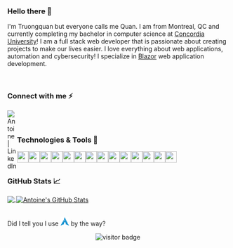 ### Hello there 👋

I'm Truongquan but everyone calls me Quan. I am from Montreal, QC and currently completing my bachelor in computer science at [Concordia University](https://www.concordia.ca/)! I am a full stack web developer that is passionate about creating projects to make our lives easier. I love everything about web applications, automation and cybersecurity! I specialize in [Blazor](https://dotnet.microsoft.com/apps/aspnet/web-apps/blazor) web application development.

<br/>

### Connect with me ⚡

[<img align="left" alt="Antoine | LinkedIn" width="22px" src="https://cdn.jsdelivr.net/npm/simple-icons@v3/icons/linkedin.svg" />](https://www.linkedin.com/in/antoine-poulin/)

<br/>
<br/>

### Technologies & Tools 🔧

<img align="left" height="26px" width="26px" src="https://cdn.jsdelivr.net/gh/devicons/devicon/icons/html5/html5-original.svg" />
<img align="left" height="26px" width="26px" src="https://cdn.jsdelivr.net/gh/devicons/devicon/icons/css3/css3-original.svg" />
<img align="left" height="26px" width="26px" src="https://cdn.jsdelivr.net/gh/devicons/devicon/icons/javascript/javascript-original.svg" />
<img align="left" height="26px" width="26px" src="https://adrientorris.github.io/wwwroot/images/blazor/logo-blazor.png" />
<img align="left" height="26px" width="26px" src="https://cdn.jsdelivr.net/gh/devicons/devicon/icons/csharp/csharp-original.svg" />
<img align="left" height="26px" width="26px" src="https://cdn.jsdelivr.net/gh/devicons/devicon/icons/java/java-original.svg" />
<img align="left" height="26px" width="26px" src="https://cdn.jsdelivr.net/gh/devicons/devicon/icons/python/python-original.svg" />
<img align="left" height="26px" width="26px" src="https://cdn.jsdelivr.net/gh/devicons/devicon/icons/microsoftsqlserver/microsoftsqlserver-plain.svg" />
<img align="left" height="26px" width="26px" src="https://cdn.jsdelivr.net/gh/devicons/devicon/icons/mysql/mysql-original.svg" />
<img align="left" height="26px" width="26px" src="https://cdn.jsdelivr.net/gh/devicons/devicon/icons/unity/unity-original.svg" />
<img align="left" height="26px" width="26px" src="https://cdn.jsdelivr.net/gh/devicons/devicon/icons/vscode/vscode-original.svg" />
<img align="left" height="26px" width="26px" src="https://cdn.jsdelivr.net/gh/devicons/devicon/icons/git/git-original.svg" />
<img align="left" height="26px" width="26px" src="https://cdn.jsdelivr.net/gh/devicons/devicon/icons/github/github-original.svg" />
<img align="left" height="26px" width="26px" src="https://cdn.jsdelivr.net/gh/devicons/devicon/icons/linux/linux-original.svg" />

<br/>
<br/>

### GitHub Stats 📈

<a href="https://github.com/Dwarf1er/Dwarf1er">
  <img align="center" src="https://github-readme-stats.vercel.app/api/top-langs/?username=Dwarf1er&hide=blade,shaderlab&title_color=ffffff&text_color=c9cacc&icon_color=2bbc8a&bg_color=1d1f21" />
</a>

<a href="https://github.com/Dwarf1er/Dwarf1er">
  <img align="center" src="https://github-readme-stats.vercel.app/api?username=Dwarf1er&show_icons=true&line_height=27&count_private=true&title_color=ffffff&text_color=c9cacc&icon_color=2bbc8a&bg_color=1d1f21" alt="Antoine's GitHub Stats" />
</a>

<br/>
<br/>

<p>Did I tell you I use <img alt="Arch Linux" width="20x" src="https://github.com/github/explore/blob/bf9c50ef4444d03a559ffd7fed6b77e38ba91260/topics/archlinux/archlinux.png" /> by the way?</p>

<!-- Visitor Counter -->
<p  align="center">
<img src="https://visitor-badge.laobi.icu/badge?page_id=Dwarf1er.Dwarf1er" alt="visitor badge"/>       
</p>
